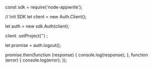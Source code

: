 const sdk = require('node-appwrite');

// Init SDK
let client = new Auth.Client();

let auth = new sdk.Auth(client);

client
    .setProject('')
;

let promise = auth.logout();

promise.then(function (response) {
    console.log(response);
}, function (error) {
    console.log(error);
});
